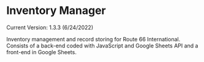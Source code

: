 # Inventory Manager
Current Version: 1.3.3 (6/24/2022)


Inventory management and record storing for Route 66 International.
Consists of a back-end coded with JavaScript and Google Sheets API and a front-end in Google Sheets.

